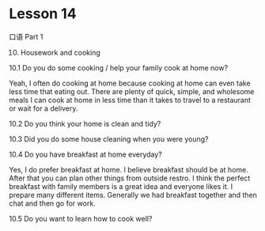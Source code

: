# Lesson 14

口语 Part 1

10. Housework and cooking

10.1  Do you do some cooking / help your family cook at home now?

Yeah, I often do cooking at home because cooking at home can even take less time that eating out. There are plenty of quick, simple, and wholesome meals I can cook at home in less time than it takes to travel to a restaurant or wait for a delivery.

10.2 Do you think your home is clean and tidy?



10.3 Did you do some house cleaning when you were young?



10.4 Do you have breakfast at home everyday?

Yes, I do prefer breakfast at home. I believe breakfast should be at home. After that you can plan other things from outside restro. I think the perfect breakfast with family members is a great idea and everyone likes it. I prepare many different items. Generally we had breakfast together and then  chat and then go for work. 



10.5 Do you want to learn how to cook well?